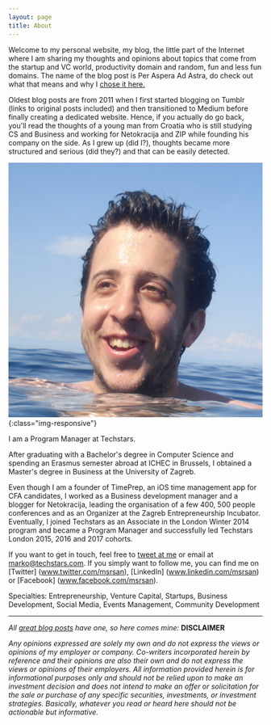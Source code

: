 ```yaml
---
layout: page
title: About
---
```


Welcome to my personal website, my blog, the little part of the Internet where I am sharing my thoughts and opinions about topics that come from the startup and VC world, productivity domain and random, fun and less fun domains. The name of the blog post is Per Aspera Ad Astra, do check out what that means and why I [chose it here.](per-aspera-ad-astra.html)

Oldest blog posts are from 2011 when I first started blogging on Tumblr (links to original posts included) and then transitioned to Medium before finally creating a dedicated website. Hence, if you actually do go back, you'll read the thoughts of a young man from Croatia who is still studying CS and Business and working for Netokracija and ZIP while founding his company on the side. As I grew up (did I?), thoughts became more structured and serious (did they?) and that can be easily detected. 

![Marko](../assets/img/markosrsan.jpg){:class="img-responsive"}

I am a Program Manager at Techstars.

After graduating with a Bachelor's degree in Computer Science and spending an Erasmus semester abroad at ICHEC in Brussels, I obtained a Master's degree in Business at the University of Zagreb.

Even though I am a founder of TimePrep, an iOS time management app for CFA candidates, I worked as a Business development manager and a blogger for Netokracija, leading the organisation of a few 400, 500 people conferences and as an Organizer at the Zagreb Entrepreneurship Incubator. Eventually, I joined Techstars as an Associate in the London Winter 2014 program and became a Program Manager and successfully led Techstars London 2015, 2016 and 2017 cohorts.

If you want to get in touch, feel free to [tweet at me](https://twitter.com/intent/tweet?text=%40msrsan) or email at marko@techstars.com. If you simply want to follow me, you can find me on [Twitter] (www.twitter.com/msrsan), [LinkedIn] (www.linkedin.com/msrsan) or [Facebook] (www.facebook.com/msrsan). 

Specialties: Entrepreneurship, Venture Capital, Startups, Business Development, Social Media, Events Management, Community Development



- - -
*All [great blog posts] have one, so here comes mine:* **DISCLAIMER**

*Any opinions expressed are solely my own and do not express the views or opinions of my employer or company. Co-writers incorporated herein by reference and their opinions are also their own and do not express the views or opinions of their employers. All information provided herein is for informational purposes only and should not be relied upon to make an investment decision and does not intend to make an offer or solicitation for the sale or purchase of any specific securities, investments, or investment strategies. Basically, whatever you read or heard here should not be actionable but informative.*

[great blog posts]: https://feld.com/legal